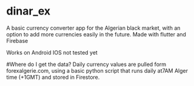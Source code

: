 # dinar_ex

A basic currency converter app for the Algerian black market, with an option to add more currencies easily in the future. Made with flutter and Firebase


Works on Android
IOS not tested yet

#Where do I get the data?
Daily currency values are pulled form forexalgerie.com, using a basic python script that runs daily at7AM Alger time (+1GMT) and stored in Firestore. 

